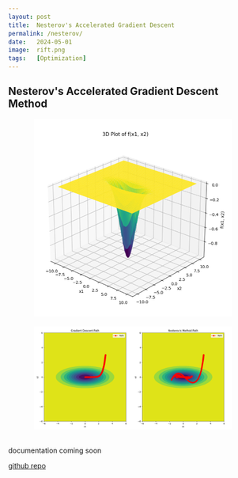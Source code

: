 ```yaml
---
layout: post
title:  Nesterov's Accelerated Gradient Descent
permalink: /nesterov/
date:   2024-05-01
image:  rift.png
tags:   [Optimization]
---
```

## Nesterov's Accelerated Gradient Descent Method

<center><img src="/img/rift.png" alt="Lane Fit" height="400" width="400"></center>
<br>

<center><img src="/img/nesterov.png" alt="Lane Fit"  width="400"></center>
<br>

documentation coming soon

[github repo](https://github.com/ashwath-karthikeyan/nesterov.git)